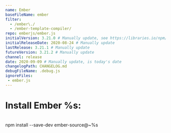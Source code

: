 ```yaml
---
name: Ember
baseFileName: ember
filter:
  - /ember\./
  - /ember-template-compiler/
repo: emberjs/ember.js
initialVersion: 3.21.0 # Manually update, see https://libraries.io/npm/ember-source throughout
initialReleaseDate: 2020-08-24 # Manually update
lastRelease: 3.21.1 # Manually update
futureVersion: 3.21.2 # Manually update
channel: release
date: 2020-09-09 # Manually update, is today's date
changelogPath: CHANGELOG.md
debugFileName: .debug.js
ignoreFiles:
 - ember.js
---
```

# Install Ember %s:
<br>
npm install --save-dev ember-source@~%s
